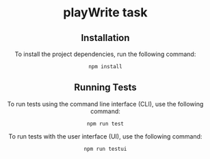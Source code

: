 <h1 align="center">playWrite task</h1>

<h2 align="center">Installation</h2>

<p align="center">To install the project dependencies, run the following command:</p>

<pre align="center"><code>npm install</code></pre>

<h2 align="center">Running Tests</h2>

<p align="center">To run tests using the command line interface (CLI), use the following command:</p>

<pre align="center"><code>npm run test</code></pre>

<p align="center">To run tests with the user interface (UI), use the following command:</p>

<pre align="center"><code>npm run testui</code></pre>


